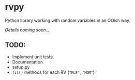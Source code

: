 # rvpy
Python library working with random variables in an OOish way.

_Details coming soon..._

## TODO:
* Implement unit tests.
* Documentation
* setup.py
* `fit()` methods for each RV (`"MLE"`, `"MOM"`)
